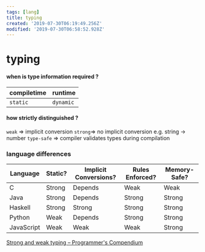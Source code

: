 ```yaml
---
tags: [lang]
title: typing
created: '2019-07-30T06:19:49.256Z'
modified: '2019-07-30T06:58:52.928Z'
---
```


# typing

#### when is type information required ?
| compiletime | runtime   |
|--           |--         |
| `static`    | `dynamic` |

#### how strictly distinguished ?
`weak` => implicit conversion
`strong`=> no implicit conversion e.g. string -> number
`type-safe` => compiler validates types during compilation


### language differences

| Language   | Static? | Implicit Conversions? | Rules Enforced? | Memory-Safe? |
|--          |--       |--                     |--               |--            |
| C          | Strong  | Depends               | Weak            | Weak         |
| Java       | Strong  | Depends               | Strong          | Strong       |
| Haskell    | Strong  | Strong                | Strong          | Strong       |
| Python     | Weak    | Depends               | Strong          | Strong       |
| JavaScript | Weak    | Weak                  | Weak            | Strong       |

[Strong and weak typing – Programmer's Compendium](https://www.destroyallsoftware.com/compendium/strong-and-weak-typing?share_key=6b0dd1ec18ab6102)
